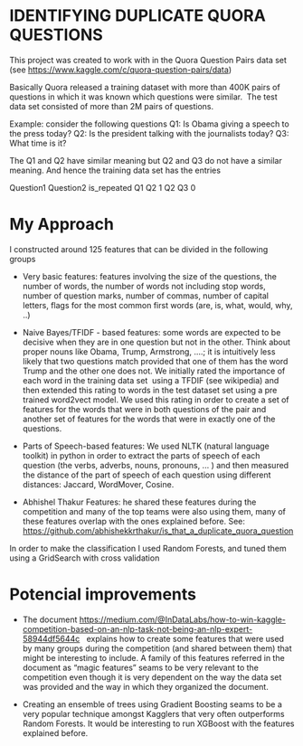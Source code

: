 # IDENTIFYING DUPLICATE QUORA QUESTIONS 
This project was created to work with in the Quora Question Pairs data set (see https://www.kaggle.com/c/quora-question-pairs/data)

Basically Quora released a training dataset with more than 400K pairs of questions in which it was known which questions were similar.  The test data set consisted of more than 2M pairs of questions.

Example: consider the following questions
Q1: Is Obama giving a speech to the press today?
Q2: Is the president talking with the journalists today?
Q3: What time is it?

The Q1 and Q2 have similar meaning but Q2 and Q3 do not have a similar meaning. And hence the training data set has the entries

Question1	Question2 	is_repeated
Q1		Q2		1
Q2		Q3		0		


# My Approach
I constructed around 125 features that can be divided in the following groups

* Very basic features: features involving the size of the questions, the number of words, the number of words not including stop words, number of question marks, number of commas, number of capital letters, flags for the most common first words (are, is, what, would, why, ..) 

* Naive Bayes/TFIDF - based features: some words are expected to be decisive when they are in one question but not in the other. Think about proper nouns like Obama, Trump, Armstrong, ....; it is intuitively less likely that two questions match provided that one of them has the word Trump and the other one does not. We initially rated the importance of each word in the training data set  using a TFDIF (see wikipedia) and then extended this rating to words in the test dataset set using a pre trained word2vect model. We used this rating in order to create a set of features for the words that were in both questions of the pair and another set of features for the words that were in exactly one of the questions. 

* Parts of Speech-based features: We used NLTK (natural language toolkit) in python in order to extract the parts of speech of each question (the verbs, adverbs, nouns, pronouns, ... ) and then measured the distance of the part of speech of each question using different distances: Jaccard, WordMover, Cosine.

* Abhishel Thakur Features: he shared these features during the competition and many of the top teams were also using them, many of these features overlap with the ones explained before. See: https://github.com/abhishekkrthakur/is_that_a_duplicate_quora_question

In order to make the classification I used Random Forests, and tuned them using a GridSearch with cross validation 


# Potencial improvements
* The document https://medium.com/@InDataLabs/how-to-win-kaggle-competition-based-on-an-nlp-task-not-being-an-nlp-expert-58944df5644c   explains how to create some features that were used by many groups during the competition (and shared between them) that might be interesting to include. A family of this features referred in the document as “magic features” seams to be very relevant to the competition even though it is very dependent on the way the data set was provided and the way in which they organized the document.

* Creating an ensemble of trees using Gradient Boosting seams to be a very popular technique amongst Kagglers that very often outperforms Random Forests. It would be interesting to run XGBoost with the features explained before.
